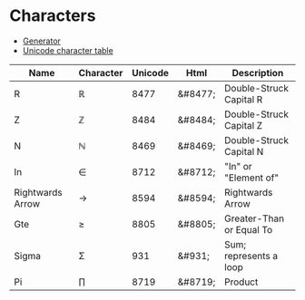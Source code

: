 # Characters

- [Generator](https://fsymbols.com/generators/blackboard-bold-double-struck/)
- [Unicode character table](https://unicode-table.com/en/)

| Name | Character | Unicode | Html     | Description |
|------|-----------|---------|----------|-------------|
| R | ℝ | 8477 | \&#8477; | Double-Struck Capital R |
| Z | ℤ | 8484 | \&#8484; | Double-Struck Capital Z |
| N | ℕ | 8469 | \&#8469; | Double-Struck Capital N |
| In | ∈ | 8712 | \&#8712; | "In" or "Element of" |
| Rightwards Arrow | → | 8594 | \&#8594; | Rightwards Arrow |
| Gte | ≥ | 8805 | \&#8805; | Greater-Than or Equal To |
| Sigma | Σ | 931 | \&#931; | Sum; represents a loop |
| Pi | ∏ | 8719 | \&#8719; | Product |
